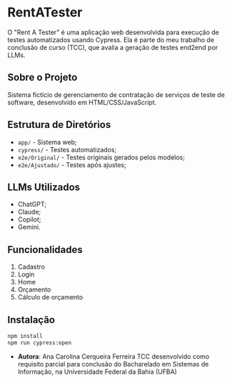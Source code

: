 # RentATester

O "Rent A Tester" é uma aplicação web desenvolvida para execução de testes automatizados usando Cypress. Ela é parte do meu trabalho de conclusão de curso (TCC), que avalia a geração de testes end2end por LLMs.

## Sobre o Projeto

Sistema fictício de gerenciamento de contratação de serviços de teste de software, desenvolvido em HTML/CSS/JavaScript.

## Estrutura de Diretórios
- `app/` - Sistema web;
- `cypress/` - Testes automatizados;
 - `e2e/Original/` - Testes originais gerados pelos modelos;
 - `e2e/Ajustado/` - Testes após ajustes;

## LLMs Utilizados
- ChatGPT;
- Claude;
- Copilot;
- Gemini.

## Funcionalidades
1. Cadastro
2. Login
3. Home
4. Orçamento
5. Cálculo de orçamento

## Instalação

```bash
npm install
npm run cypress:open
```
* **Autora**: Ana Carolina Cerqueira Ferreira
TCC desenvolvido como requisito parcial para conclusão do Bacharelado em Sistemas de Informação, na Universidade Federal da Bahia (UFBA)